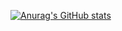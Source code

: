 [![Anurag's GitHub stats](https://github-readme-stats.vercel.app/api?Vagner7=anuraghazra)](https://github.com/anuraghazra/github-readme-stats)
